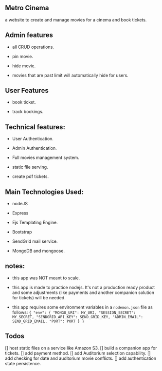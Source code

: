## Metro Cinema

a website to create and manage movies for a cinema and book tickets.

## Admin features

- all CRUD operations.

- pin movie.

- hide movie.

- movies that are past limit will automatically hide for users.

## User Features

- book ticket.

- track bookings.

## Technical features:

- User Authentication.

- Admin Authentication.

- Full movies management system.

- static file serving.

- create pdf tickets.

## Main Technologies Used:

- nodeJS

- Express

- Ejs Templating Engine.

- Bootstrap

- SendGrid mail service.

- MongoDB and mongoose.

## notes:

- this app was NOT meant to scale.

- this app is made to practice nodejs. It's not a production ready product and some adjustments (like payments and another companion solution for tickets) will be needed.

- this app requires some environment variables in a `nodemon.json` file as follows:
  `{ "env": { "MONGO_URI": MY_URI, "SESSION_SECRET": MY_SECRET, "SENDGRID_API_KEY": SEND_GRID_KEY, "ADMIN_EMAIL": SEND_GRID_EMAIL, "PORT": PORT } }`

## Todos

[] host static files on a service like Amazon S3.
[] build a companion app for tickets.
[] add payment method.
[] add Auditorium selection capability.
[] add checking for date and auditorium movie conflicts.
[] add authentication state persistence.
